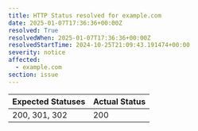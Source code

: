 ```yaml
---
title: HTTP Status resolved for example.com
date: 2025-01-07T17:36:36+00:00Z
resolved: True
resolvedWhen: 2025-01-07T17:36:36+00:00Z
resolvedStartTime: 2024-10-25T21:09:43.191474+00:00
severity: notice
affected:
  - example.com
section: issue
---
```


| Expected Statuses | Actual Status  |
|-------------------|----------------|
| 200, 301, 302 | 200 |
